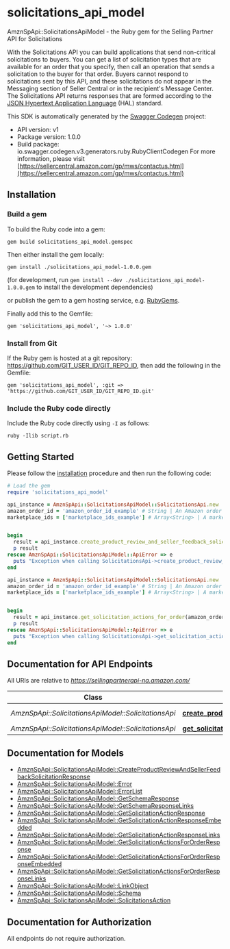 # solicitations_api_model

AmznSpApi::SolicitationsApiModel - the Ruby gem for the Selling Partner API for Solicitations

With the Solicitations API you can build applications that send non-critical solicitations to buyers. You can get a list of solicitation types that are available for an order that you specify, then call an operation that sends a solicitation to the buyer for that order. Buyers cannot respond to solicitations sent by this API, and these solicitations do not appear in the Messaging section of Seller Central or in the recipient's Message Center. The Solicitations API returns responses that are formed according to the <a href=https://tools.ietf.org/html/draft-kelly-json-hal-08>JSON Hypertext Application Language</a> (HAL) standard.

This SDK is automatically generated by the [Swagger Codegen](https://github.com/swagger-api/swagger-codegen) project:

- API version: v1
- Package version: 1.0.0
- Build package: io.swagger.codegen.v3.generators.ruby.RubyClientCodegen
For more information, please visit [https://sellercentral.amazon.com/gp/mws/contactus.html](https://sellercentral.amazon.com/gp/mws/contactus.html)

## Installation

### Build a gem

To build the Ruby code into a gem:

```shell
gem build solicitations_api_model.gemspec
```

Then either install the gem locally:

```shell
gem install ./solicitations_api_model-1.0.0.gem
```
(for development, run `gem install --dev ./solicitations_api_model-1.0.0.gem` to install the development dependencies)

or publish the gem to a gem hosting service, e.g. [RubyGems](https://rubygems.org/).

Finally add this to the Gemfile:

    gem 'solicitations_api_model', '~> 1.0.0'

### Install from Git

If the Ruby gem is hosted at a git repository: https://github.com/GIT_USER_ID/GIT_REPO_ID, then add the following in the Gemfile:

    gem 'solicitations_api_model', :git => 'https://github.com/GIT_USER_ID/GIT_REPO_ID.git'

### Include the Ruby code directly

Include the Ruby code directly using `-I` as follows:

```shell
ruby -Ilib script.rb
```

## Getting Started

Please follow the [installation](#installation) procedure and then run the following code:
```ruby
# Load the gem
require 'solicitations_api_model'

api_instance = AmznSpApi::SolicitationsApiModel::SolicitationsApi.new
amazon_order_id = 'amazon_order_id_example' # String | An Amazon order identifier. This specifies the order for which a solicitation is sent.
marketplace_ids = ['marketplace_ids_example'] # Array<String> | A marketplace identifier. This specifies the marketplace in which the order was placed. Only one marketplace can be specified.


begin
  result = api_instance.create_product_review_and_seller_feedback_solicitation(amazon_order_id, marketplace_ids)
  p result
rescue AmznSpApi::SolicitationsApiModel::ApiError => e
  puts "Exception when calling SolicitationsApi->create_product_review_and_seller_feedback_solicitation: #{e}"
end

api_instance = AmznSpApi::SolicitationsApiModel::SolicitationsApi.new
amazon_order_id = 'amazon_order_id_example' # String | An Amazon order identifier. This specifies the order for which you want a list of available solicitation types.
marketplace_ids = ['marketplace_ids_example'] # Array<String> | A marketplace identifier. This specifies the marketplace in which the order was placed. Only one marketplace can be specified.


begin
  result = api_instance.get_solicitation_actions_for_order(amazon_order_id, marketplace_ids)
  p result
rescue AmznSpApi::SolicitationsApiModel::ApiError => e
  puts "Exception when calling SolicitationsApi->get_solicitation_actions_for_order: #{e}"
end
```

## Documentation for API Endpoints

All URIs are relative to *https://sellingpartnerapi-na.amazon.com/*

Class | Method | HTTP request | Description
------------ | ------------- | ------------- | -------------
*AmznSpApi::SolicitationsApiModel::SolicitationsApi* | [**create_product_review_and_seller_feedback_solicitation**](docs/SolicitationsApi.md#create_product_review_and_seller_feedback_solicitation) | **POST** /solicitations/v1/orders/{amazonOrderId}/solicitations/productReviewAndSellerFeedback | 
*AmznSpApi::SolicitationsApiModel::SolicitationsApi* | [**get_solicitation_actions_for_order**](docs/SolicitationsApi.md#get_solicitation_actions_for_order) | **GET** /solicitations/v1/orders/{amazonOrderId} | 

## Documentation for Models

 - [AmznSpApi::SolicitationsApiModel::CreateProductReviewAndSellerFeedbackSolicitationResponse](docs/CreateProductReviewAndSellerFeedbackSolicitationResponse.md)
 - [AmznSpApi::SolicitationsApiModel::Error](docs/Error.md)
 - [AmznSpApi::SolicitationsApiModel::ErrorList](docs/ErrorList.md)
 - [AmznSpApi::SolicitationsApiModel::GetSchemaResponse](docs/GetSchemaResponse.md)
 - [AmznSpApi::SolicitationsApiModel::GetSchemaResponseLinks](docs/GetSchemaResponseLinks.md)
 - [AmznSpApi::SolicitationsApiModel::GetSolicitationActionResponse](docs/GetSolicitationActionResponse.md)
 - [AmznSpApi::SolicitationsApiModel::GetSolicitationActionResponseEmbedded](docs/GetSolicitationActionResponseEmbedded.md)
 - [AmznSpApi::SolicitationsApiModel::GetSolicitationActionResponseLinks](docs/GetSolicitationActionResponseLinks.md)
 - [AmznSpApi::SolicitationsApiModel::GetSolicitationActionsForOrderResponse](docs/GetSolicitationActionsForOrderResponse.md)
 - [AmznSpApi::SolicitationsApiModel::GetSolicitationActionsForOrderResponseEmbedded](docs/GetSolicitationActionsForOrderResponseEmbedded.md)
 - [AmznSpApi::SolicitationsApiModel::GetSolicitationActionsForOrderResponseLinks](docs/GetSolicitationActionsForOrderResponseLinks.md)
 - [AmznSpApi::SolicitationsApiModel::LinkObject](docs/LinkObject.md)
 - [AmznSpApi::SolicitationsApiModel::Schema](docs/Schema.md)
 - [AmznSpApi::SolicitationsApiModel::SolicitationsAction](docs/SolicitationsAction.md)

## Documentation for Authorization

 All endpoints do not require authorization.

